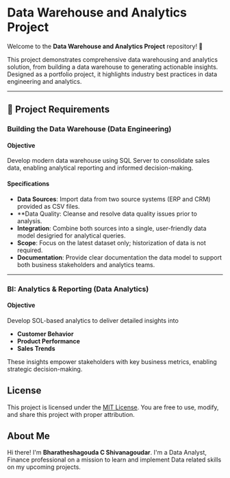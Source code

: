 # Data Warehouse and Analytics Project

Welcome to the **Data Warehouse and Analytics Project** repository! 🚀

This project demonstrates comprehensive data warehousing and analytics solution, from building a data warehouse to generating actionable insights. Designed as a portfolio project, it highlights industry best practices in data engineering and analytics.

---

## 🚀 Project Requirements

### Building the Data Warehouse (Data Engineering)

#### Objective
Develop modern data warehouse using SQL Server to consolidate sales data, enabling analytical reporting and informed decision-making.

#### Specifications
- **Data Sources**: Import data from two source systems (ERP and CRM) provided as CSV files.
- **Data Quality: Cleanse and resolve data quality issues prior to analysis.
- **Integration**: Combine both sources into a single, user-friendly data model desigried for analytical queries.
- **Scope**: Focus on the latest dataset only; historization of data is not required.
- **Documentation**: Provide clear documentation the data model to support both business stakeholders and analytics teams.

---

### BI: Analytics & Reporting (Data Analytics)

#### Objective
Develop SOL-based analytics to deliver detailed insights into
- **Customer Behavior**
- **Product Performance**
- **Sales Trends**

These insights empower stakeholders with key business metrics, enabling strategic decision-making.

## License

This project is licensed under the [MIT License](LICENSE). You are free to use, modify, and share this project with proper attribution.


## About Me

Hi there! I'm **Bharatheshagouda C Shivanagoudar**. I'm a Data Analyst, Finance professional on a mission to learn and implement Data related skills on my upcoming projects.
